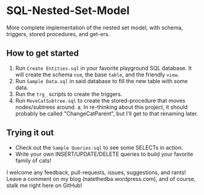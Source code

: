 # SQL-Nested-Set-Model
More complete implementation of the nested set model, with schema, triggers, stored procedures, and get-ers.

How to get started
---

1. Run `Create Entities.sql` in your favorite playground SQL database.  It will create the schema `nsm`, the base `table`, and the friendly `view`.
2. Run `Sample Data.sql` in said database to fill the new table with some data.
3. Run the `trg_` scripts to create the triggers.
4. Run `MoveCatSubtree.sql` to create the stored-procedure that moves nodes/subtrees around. 
  a. In re-thinking about this project, it should probably be called "ChangeCatParent", but I'll get to that renaming later.

Trying it out
---
* Check out the `Sample Queries.sql` to see some SELECTs in action.
* Write your own INSERT/UPDATE/DELETE queries to build your favorite family of cats!

I welcome any feedback, pull-requests, issues, suggestions, and rants!  Leave a comment on my blog (natethedba.wordpress.com), and of course, stalk me right here on GitHub!
